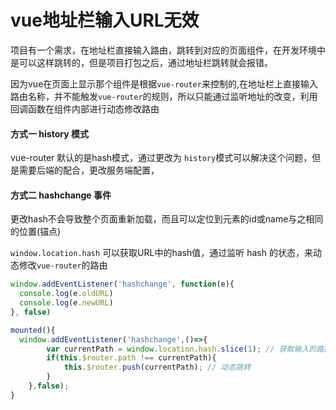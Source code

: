 # vue地址栏输入URL无效

项目有一个需求，在地址栏直接输入路由，跳转到对应的页面组件，在开发环境中是可以这样跳转的，但是项目打包之后，通过地址栏跳转就会报错。

因为vue在页面上显示那个组件是根据`vue-router`来控制的,在地址栏上直接输入路由名称，并不能触发`vue-router`的规则，所以只能通过监听地址的改变，利用回调函数在组件内部进行动态修改路由


#### 方式一  history 模式
vue-router 默认的是hash模式，通过更改为 `history`模式可以解决这个问题，但是需要后端的配合，更改服务端配置，



#### 方式二  hashchange 事件
更改hash不会导致整个页面重新加载，而且可以定位到元素的id或name与之相同的位置(锚点)

`window.location.hash` 可以获取URL中的hash值，通过监听 hash 的状态，来动态修改`vue-router`的路由

```js
window.addEventListener('hashchange', function(e){
  console.log(e.oldURL)
  console.log(e.newURL)
}, false)
```

```js
mounted(){
  window.addEventListener('hashchange',()=>{
		var currentPath = window.location.hash.slice(1); // 获取输入的路由
		if(this.$router.path !== currentPath){
			this.$router.push(currentPath); // 动态跳转
		}
	},false);
}
```